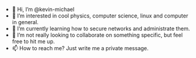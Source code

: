 - 👋 Hi, I’m @kevin-michael
- 👀 I’m interested in cool physics, computer science, linux and computer in general. 
- 🌱 I’m currently learning how to secure networks and administrate them. 
- 💞️ I’m not really looking to collaborate on something specific, but feel free to hit me up. 
- 📫 How to reach me? Just write me a private message.

<!---
kevin-michael/kevin-michael is a ✨ special ✨ repository because its `README.md` (this file) appears on your GitHub profile.
You can click the Preview link to take a look at your changes.
--->
